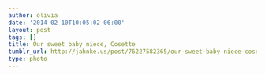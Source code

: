 ```yaml
---
author: olivia
date: '2014-02-10T10:05:02-06:00'
layout: post
tags: []
title: Our sweet baby niece, Cosette
tumblr_url: http://jahnke.us/post/76227582365/our-sweet-baby-niece-cosette
type: photo
---
```


